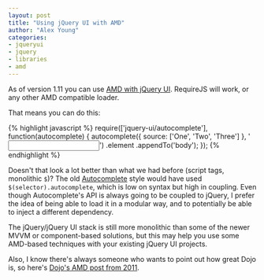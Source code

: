 ```yaml
---
layout: post
title: "Using jQuery UI with AMD"
author: "Alex Young"
categories:
- jqueryui
- jquery
- libraries
- amd
---
```


As of version 1.11 you can use [AMD with jQuery UI](http://learn.jquery.com/jquery-ui/environments/amd/).  RequireJS will work, or any other AMD compatible loader.

That means you can do this:

{% highlight javascript %}
require(['jquery-ui/autocomplete'], function(autocomplete) {
  autocomplete({ source: ['One', 'Two', 'Three'] }, '<input>')
    .element
    .appendTo('body');
});
{% endhighlight %}

Doesn't that look a lot better than what we had before (script tags, monolithic `$`)?  The old [Autocomplete](http://jqueryui.com/autocomplete/) style would have used `$(selector).autocomplete`, which is low on syntax but high in coupling.  Even though Autocomplete's API is always going to be coupled to jQuery, I prefer the idea of being able to load it in a modular way, and to potentially be able to inject a different dependency.

The jQuery/jQuery UI stack is still more monolithic than some of the newer MVVM or component-based solutions, but this may help you use some AMD-based techniques with your existing jQuery UI projects.

Also, I know there's always someone who wants to point out how great Dojo is, so here's [Dojo's AMD post from 2011](http://dojotoolkit.org/blog/learn-more-about-amd).
